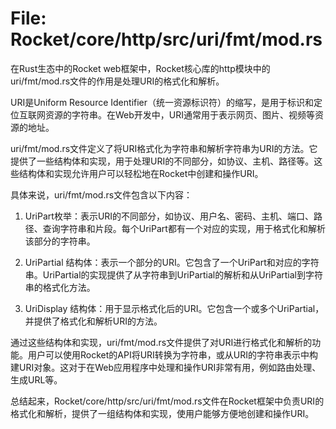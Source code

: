 # File: Rocket/core/http/src/uri/fmt/mod.rs

在Rust生态中的Rocket web框架中，Rocket核心库的http模块中的uri/fmt/mod.rs文件的作用是处理URI的格式化和解析。

URI是Uniform Resource Identifier（统一资源标识符）的缩写，是用于标识和定位互联网资源的字符串。在Web开发中，URI通常用于表示网页、图片、视频等资源的地址。

uri/fmt/mod.rs文件定义了将URI格式化为字符串和解析字符串为URI的方法。它提供了一些结构体和实现，用于处理URI的不同部分，如协议、主机、路径等。这些结构体和实现允许用户可以轻松地在Rocket中创建和操作URI。

具体来说，uri/fmt/mod.rs文件包含以下内容：

1. UriPart枚举：表示URI的不同部分，如协议、用户名、密码、主机、端口、路径、查询字符串和片段。每个UriPart都有一个对应的实现，用于格式化和解析该部分的字符串。

2. UriPartial 结构体：表示一个部分的URI。它包含了一个UriPart和对应的字符串。UriPartial的实现提供了从字符串到UriPartial的解析和从UriPartial到字符串的格式化方法。

3. UriDisplay 结构体：用于显示格式化后的URI。它包含一个或多个UriPartial，并提供了格式化和解析URI的方法。

通过这些结构体和实现，uri/fmt/mod.rs文件提供了对URI进行格式化和解析的功能。用户可以使用Rocket的API将URI转换为字符串，或从URI的字符串表示中构建URI对象。这对于在Web应用程序中处理和操作URI非常有用，例如路由处理、生成URL等。

总结起来，Rocket/core/http/src/uri/fmt/mod.rs文件在Rocket框架中负责URI的格式化和解析，提供了一组结构体和实现，使用户能够方便地创建和操作URI。

